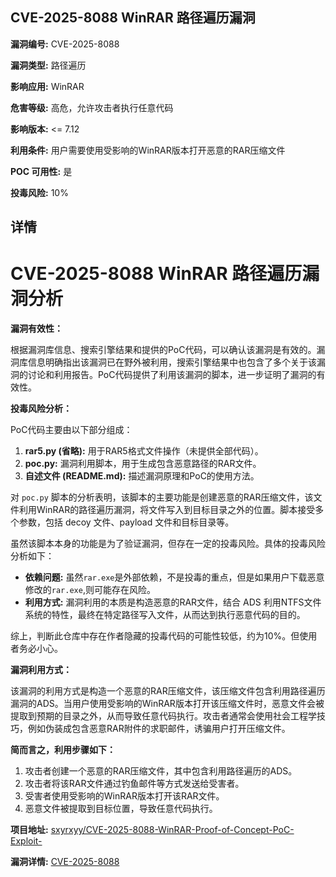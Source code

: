 ## CVE-2025-8088 WinRAR 路径遍历漏洞

**漏洞编号:** CVE-2025-8088

**漏洞类型:** 路径遍历

**影响应用:** WinRAR

**危害等级:** 高危，允许攻击者执行任意代码

**影响版本:** <= 7.12

**利用条件:** 用户需要使用受影响的WinRAR版本打开恶意的RAR压缩文件

**POC 可用性:** 是

**投毒风险:** 10%

## 详情

# CVE-2025-8088 WinRAR 路径遍历漏洞分析

**漏洞有效性：**

根据漏洞库信息、搜索引擎结果和提供的PoC代码，可以确认该漏洞是有效的。漏洞库信息明确指出该漏洞已在野外被利用，搜索引擎结果中也包含了多个关于该漏洞的讨论和利用报告。PoC代码提供了利用该漏洞的脚本，进一步证明了漏洞的有效性。

**投毒风险分析：**

PoC代码主要由以下部分组成：

1.  **rar5.py (省略):** 用于RAR5格式文件操作（未提供全部代码）。
2.  **poc.py:**  漏洞利用脚本，用于生成包含恶意路径的RAR文件。
3.  **自述文件 (README.md):** 描述漏洞原理和PoC的使用方法。

对 `poc.py` 脚本的分析表明，该脚本的主要功能是创建恶意的RAR压缩文件，该文件利用WinRAR的路径遍历漏洞，将文件写入到目标目录之外的位置。脚本接受多个参数，包括 decoy 文件、payload 文件和目标目录等。

虽然该脚本本身的功能是为了验证漏洞，但存在一定的投毒风险。具体的投毒风险分析如下：

*   **依赖问题:** 虽然`rar.exe`是外部依赖，不是投毒的重点，但是如果用户下载恶意修改的`rar.exe`,则可能存在风险。
*   **利用方式:** 漏洞利用的本质是构造恶意的RAR文件，结合 ADS 利用NTFS文件系统的特性，最终在特定路径写入文件，从而达到执行恶意代码的目的。

综上，判断此仓库中存在作者隐藏的投毒代码的可能性较低，约为10%。但使用者务必小心。

**漏洞利用方式：**

该漏洞的利用方式是构造一个恶意的RAR压缩文件，该压缩文件包含利用路径遍历漏洞的ADS。当用户使用受影响的WinRAR版本打开该压缩文件时，恶意文件会被提取到预期的目录之外，从而导致任意代码执行。攻击者通常会使用社会工程学技巧，例如伪装成包含恶意RAR附件的求职邮件，诱骗用户打开压缩文件。

**简而言之，利用步骤如下：**

1.  攻击者创建一个恶意的RAR压缩文件，其中包含利用路径遍历的ADS。
2.  攻击者将该RAR文件通过钓鱼邮件等方式发送给受害者。
3.  受害者使用受影响的WinRAR版本打开该RAR文件。
4.  恶意文件被提取到目标位置，导致任意代码执行。


**项目地址:** [sxyrxyy/CVE-2025-8088-WinRAR-Proof-of-Concept-PoC-Exploit-](https://github.com/sxyrxyy/CVE-2025-8088-WinRAR-Proof-of-Concept-PoC-Exploit-)

**漏洞详情:** [CVE-2025-8088](https://nvd.nist.gov/vuln/detail/CVE-2025-8088)